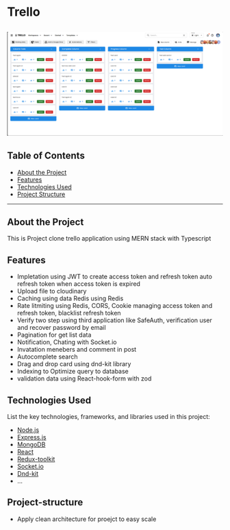 # Trello

## ![](demo.png)

## Table of Contents

- [About the Project](#about-the-project)
- [Features](#features)
- [Technologies Used](#technologies-used)
- [Project Structure](#project-structure)

---

## About the Project

This is Project clone trello application using MERN stack with Typescript

## Features

- Impletation using JWT to create access token and refresh token auto refresh token when access token is expired
- Upload file to cloudinary
- Caching using data Redis using Redis
- Rate litmiting using Redis, CORS, Cookie managing access token and refresh token, blacklist refresh token
- Verify two step using third application like SafeAuth, verification user and recover password by email
- Pagination for get list data
- Notification, Chating with Socket.io
- Invatation menebers and comment in post
- Autocomplete search
- Drag and drop card using dnd-kit library
- Indexing to Optimize query to database
- validation data using React-hook-form with zod

## Technologies Used

List the key technologies, frameworks, and libraries used in this project:

- [Node.js](https://nodejs.org/)
- [Express.js](https://expressjs.com/)
- [MongoDB](https://www.mongodb.com/)
- [React](https://reactjs.org/)
- [Redux-toolkit](https://reactjs.org/)
- [Socket.io](https://reactjs.org/)
- [Dnd-kit](https://reactjs.org/)
- ...

## Project-structure

- Apply clean architecture for proejct to easy scale
